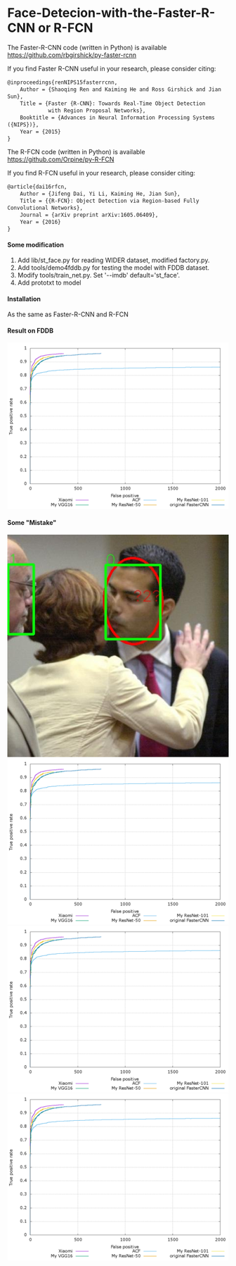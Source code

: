 # Face-Detecion-with-the-Faster-R-CNN  or  R-FCN
The Faster-R-CNN code (written in Python) is available https://github.com/rbgirshick/py-faster-rcnn

If you find Faster R-CNN useful in your research, please consider citing:

    @inproceedings{renNIPS15fasterrcnn,
        Author = {Shaoqing Ren and Kaiming He and Ross Girshick and Jian Sun},
        Title = {Faster {R-CNN}: Towards Real-Time Object Detection
                 with Region Proposal Networks},
        Booktitle = {Advances in Neural Information Processing Systems ({NIPS})},
        Year = {2015}
    }
    
The R-FCN code (written in Python) is available https://github.com/Orpine/py-R-FCN

If you find R-FCN useful in your research, please consider citing:

    @article{dai16rfcn,
        Author = {Jifeng Dai, Yi Li, Kaiming He, Jian Sun},
        Title = {{R-FCN}: Object Detection via Region-based Fully Convolutional Networks},
        Journal = {arXiv preprint arXiv:1605.06409},
        Year = {2016}
    }

#### Some modification

1. Add lib/st_face.py for reading WIDER dataset, modified factory.py.
2. Add tools/demo4fddb.py for testing the model with FDDB dataset.
3. Modify tools/train_net.py. Set '--imdb'  default='st_face'.
4. Add prototxt to model

#### Installation

As the same as Faster-R-CNN and R-FCN

#### Result on FDDB

<img src="discROC.png" width="600">

#### Some "Mistake"

<img src="2.jpg" width="600">
<img src="discROC.png" width="600">
<img src="discROC.png" width="600">
<img src="discROC.png" width="600">
